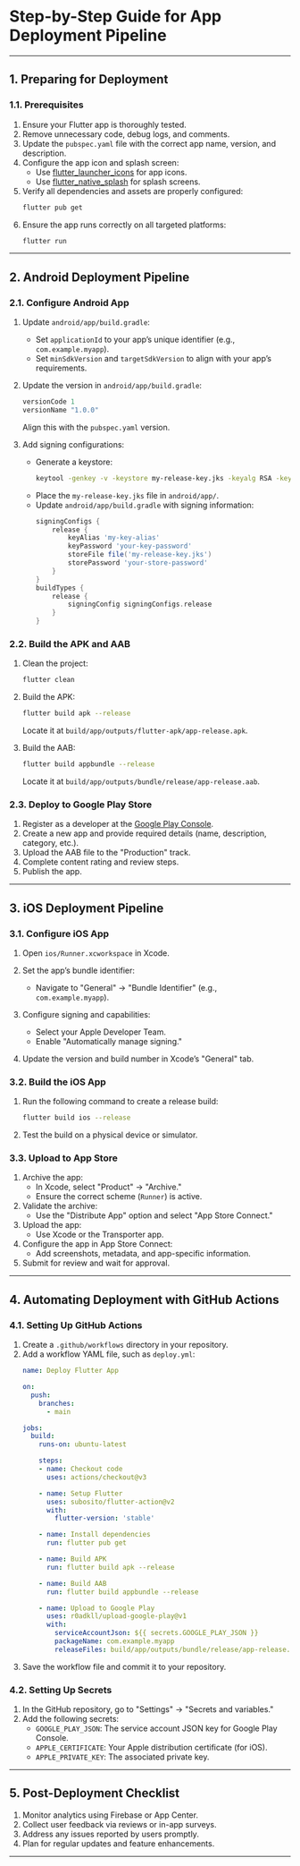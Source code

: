 # **Step-by-Step Guide for App Deployment Pipeline**

---

## **1. Preparing for Deployment**

### **1.1. Prerequisites**
1. Ensure your Flutter app is thoroughly tested.
2. Remove unnecessary code, debug logs, and comments.
3. Update the `pubspec.yaml` file with the correct app name, version, and description.
4. Configure the app icon and splash screen:
   - Use [flutter_launcher_icons](https://pub.dev/packages/flutter_launcher_icons) for app icons.
   - Use [flutter_native_splash](https://pub.dev/packages/flutter_native_splash) for splash screens.
5. Verify all dependencies and assets are properly configured:
   ```bash
   flutter pub get
   ```
6. Ensure the app runs correctly on all targeted platforms:
   ```bash
   flutter run
   ```

---

## **2. Android Deployment Pipeline**

### **2.1. Configure Android App**
1. Update `android/app/build.gradle`:
   - Set `applicationId` to your app’s unique identifier (e.g., `com.example.myapp`).
   - Set `minSdkVersion` and `targetSdkVersion` to align with your app’s requirements.

2. Update the version in `android/app/build.gradle`:
   ```groovy
   versionCode 1
   versionName "1.0.0"
   ```
   Align this with the `pubspec.yaml` version.

3. Add signing configurations:
   - Generate a keystore:
     ```bash
     keytool -genkey -v -keystore my-release-key.jks -keyalg RSA -keysize 2048 -validity 10000 -alias my-key-alias
     ```
   - Place the `my-release-key.jks` file in `android/app/`.
   - Update `android/app/build.gradle` with signing information:
     ```groovy
     signingConfigs {
         release {
             keyAlias 'my-key-alias'
             keyPassword 'your-key-password'
             storeFile file('my-release-key.jks')
             storePassword 'your-store-password'
         }
     }
     buildTypes {
         release {
             signingConfig signingConfigs.release
         }
     }
     ```

### **2.2. Build the APK and AAB**
1. Clean the project:
   ```bash
   flutter clean
   ```
2. Build the APK:
   ```bash
   flutter build apk --release
   ```
   Locate it at `build/app/outputs/flutter-apk/app-release.apk`.

3. Build the AAB:
   ```bash
   flutter build appbundle --release
   ```
   Locate it at `build/app/outputs/bundle/release/app-release.aab`.

### **2.3. Deploy to Google Play Store**
1. Register as a developer at the [Google Play Console](https://play.google.com/console/).
2. Create a new app and provide required details (name, description, category, etc.).
3. Upload the AAB file to the "Production" track.
4. Complete content rating and review steps.
5. Publish the app.

---

## **3. iOS Deployment Pipeline**

### **3.1. Configure iOS App**
1. Open `ios/Runner.xcworkspace` in Xcode.
2. Set the app’s bundle identifier:
   - Navigate to "General" → "Bundle Identifier" (e.g., `com.example.myapp`).

3. Configure signing and capabilities:
   - Select your Apple Developer Team.
   - Enable "Automatically manage signing."

4. Update the version and build number in Xcode’s "General" tab.

### **3.2. Build the iOS App**
1. Run the following command to create a release build:
   ```bash
   flutter build ios --release
   ```
2. Test the build on a physical device or simulator.

### **3.3. Upload to App Store**
1. Archive the app:
   - In Xcode, select "Product" → "Archive."
   - Ensure the correct scheme (`Runner`) is active.
2. Validate the archive:
   - Use the "Distribute App" option and select "App Store Connect."
3. Upload the app:
   - Use Xcode or the Transporter app.
4. Configure the app in App Store Connect:
   - Add screenshots, metadata, and app-specific information.
5. Submit for review and wait for approval.

---

## **4. Automating Deployment with GitHub Actions**

### **4.1. Setting Up GitHub Actions**
1. Create a `.github/workflows` directory in your repository.
2. Add a workflow YAML file, such as `deploy.yml`:
   ```yaml
   name: Deploy Flutter App

   on:
     push:
       branches:
         - main

   jobs:
     build:
       runs-on: ubuntu-latest

       steps:
       - name: Checkout code
         uses: actions/checkout@v3

       - name: Setup Flutter
         uses: subosito/flutter-action@v2
         with:
           flutter-version: 'stable'

       - name: Install dependencies
         run: flutter pub get

       - name: Build APK
         run: flutter build apk --release

       - name: Build AAB
         run: flutter build appbundle --release

       - name: Upload to Google Play
         uses: r0adkll/upload-google-play@v1
         with:
           serviceAccountJson: ${{ secrets.GOOGLE_PLAY_JSON }}
           packageName: com.example.myapp
           releaseFiles: build/app/outputs/bundle/release/app-release.aab
   ```
3. Save the workflow file and commit it to your repository.

### **4.2. Setting Up Secrets**
1. In the GitHub repository, go to "Settings" → "Secrets and variables."
2. Add the following secrets:
   - `GOOGLE_PLAY_JSON`: The service account JSON key for Google Play Console.
   - `APPLE_CERTIFICATE`: Your Apple distribution certificate (for iOS).
   - `APPLE_PRIVATE_KEY`: The associated private key.

---

## **5. Post-Deployment Checklist**
1. Monitor analytics using Firebase or App Center.
2. Collect user feedback via reviews or in-app surveys.
3. Address any issues reported by users promptly.
4. Plan for regular updates and feature enhancements.

---

